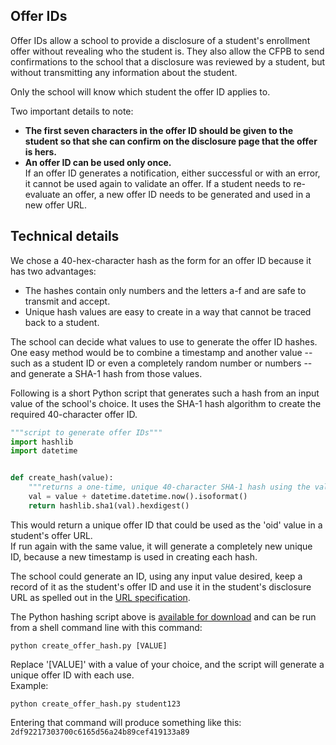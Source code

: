 ## Offer IDs

Offer IDs allow a school to provide a disclosure of a student's enrollment offer without revealing who the student is. They also allow the CFPB to send confirmations to the school that a disclosure was reviewed by a student, but without transmitting any information about the student.

Only the school will know which student the offer ID applies to.

Two important details to note:  

- **The first seven characters in the offer ID should be given to the student so that she can confirm on the  disclosure page that the offer is hers.** 
- **An offer ID can be used only once.**  
If an offer ID generates a notification, either successful or with an error, it cannot be used again to validate an offer. If a student needs to re-evaluate an offer, a new offer ID needs to be generated and used in a new offer URL. 

## Technical details
We chose a 40-hex-character hash as the form for an offer ID because it has two advantages:  

- The hashes contain only numbers and the letters a-f and are safe to transmit and accept.
- Unique hash values are easy to create in a way that cannot be traced back to a student.

The school can decide what values to use to generate the offer ID hashes. 
One easy method would be to combine a timestamp and another value -- such as a student ID or even a completely random number or numbers -- and generate a SHA-1 hash from those values.

Following is a short Python script that generates such a hash from an input value of the school's choice. It uses the SHA-1 hash algorithm to create the required 40-character offer ID.

```python
"""script to generate offer IDs"""
import hashlib
import datetime


def create_hash(value):
    """returns a one-time, unique 40-character SHA-1 hash using the value provided."""
    val = value + datetime.datetime.now().isoformat()
    return hashlib.sha1(val).hexdigest()
```

This would return a unique offer ID that could be used as the 'oid' value in a student's offer URL.  
If run again with the same value, it will generate a completely new unique ID, because a new timestamp is used in creating each hash.

The school could generate an ID, using any input value desired, keep a record of it as the student's offer ID and use it in the student's disclosure URL as spelled out in the [URL specification](https://cfpb.github.io/college-costs/url-spec/).

The Python hashing script above is [available for download](http://files.consumerfinance.gov.s3.amazonaws.com/pb/paying_for_college/scripts/create_offer_hash.py) and can be run from a shell command line with this command:

```
python create_offer_hash.py [VALUE]
```
Replace '[VALUE]' with a value of your choice, and the script will generate a unique offer ID with each use.  
Example:
```
python create_offer_hash.py student123
```

Entering that command will produce something like this:  
`2df92217303700c6165d56a24b89cef419133a89`
